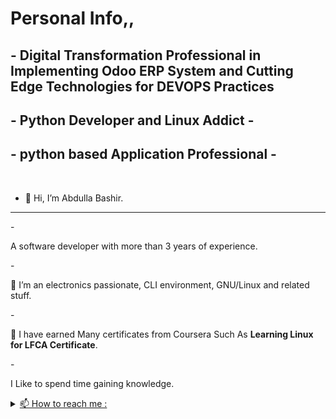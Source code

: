 <h1> Personal Info,,</h1>

<h2>- Digital Transformation Professional in Implementing Odoo ERP System and Cutting Edge Technologies for DEVOPS Practices </h2>

<h2>- Python Developer and Linux Addict -</h2>
<h2>- python based Application Professional  -</h2><br>

- <p>👋 Hi, I’m Abdulla Bashir.</p>
<hr>
- <p>A software developer with more than 3 years of experience.</p>
- <p>👀 I’m an electronics passionate, CLI environment, GNU/Linux and related stuff.</p>
- <p>🌱 I have earned Many certificates from Coursera Such As <strong>Learning Linux for LFCA Certificate</strong>.
</p>
<!-- - <p>And i’m currently learning <strong>Cyber Security</strong>.</p>
- <p>💞️ I know how to make progress,I'm working toward being a <strong>Cybersecurity Professional</strong>,
</p> -->
- <p>I Like to spend time gaining knowledge.</p>

<details id="contact">
  <summary>
    <a href="#contact"> 📫 How to reach me :</a>
  </summary>
  Gmail     : 3bdalla995@gmail.com <br>
  Whatsapp  : +974 71203694 <br>
  Mobile    : +974 71203694 <br>
  Telegram  : @abdalloz <br>
  Twitter   : @3bdalloz <br>

</details>
